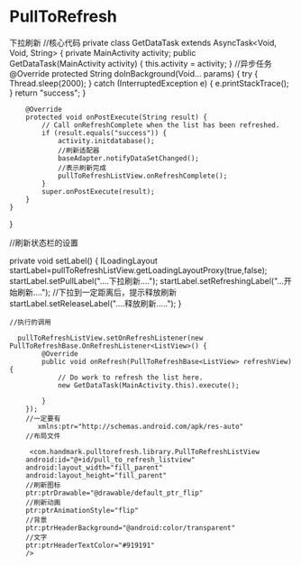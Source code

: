 # PullToRefresh
下拉刷新 
//核心代码
 private class GetDataTask extends AsyncTask<Void, Void, String> {
        private MainActivity activity;
        public GetDataTask(MainActivity activity) {
            this.activity = activity;
        }
//异步任务
        @Override
        protected String doInBackground(Void... params) {
            try {
                Thread.sleep(2000);
            } catch (InterruptedException e) {
                e.printStackTrace();
            }
            return "success";
        }

        @Override
        protected void onPostExecute(String result) {
            // Call onRefreshComplete when the list has been refreshed.
            if (result.equals("success")) {
                activity.initdatabase();
                //刷新适配器
                baseAdapter.notifyDataSetChanged();
                //表示刷新完成
                pullToRefreshListView.onRefreshComplete();
            }
            super.onPostExecute(result);
        }
    }

}



//刷新状态栏的设置

 private void setLabel() {
        ILoadingLayout startLabel=pullToRefreshListView.getLoadingLayoutProxy(true,false);
        startLabel.setPullLabel("....下拉刷新....");
        startLabel.setRefreshingLabel("...开始刷新....");
        //下拉到一定距离后，提示释放刷新
        startLabel.setReleaseLabel("....释放刷新.....");
    }
    
    //执行的调用 
    
      pullToRefreshListView.setOnRefreshListener(new PullToRefreshBase.OnRefreshListener<ListView>() {
            @Override
            public void onRefresh(PullToRefreshBase<ListView> refreshView) {
                // Do work to refresh the list here.
                new GetDataTask(MainActivity.this).execute();

            }
        });
        //一定要有
           xmlns:ptr="http://schemas.android.com/apk/res-auto"
        //布局文件
        
         <com.handmark.pulltorefresh.library.PullToRefreshListView
        android:id="@+id/pull_to_refresh_listview"
        android:layout_width="fill_parent"
        android:layout_height="fill_parent"
        //刷新图标
        ptr:ptrDrawable="@drawable/default_ptr_flip"
        //刷新动画
        ptr:ptrAnimationStyle="flip"
        //背景
        ptr:ptrHeaderBackground="@android:color/transparent"
        //文字
        ptr:ptrHeaderTextColor="#919191"
        />
